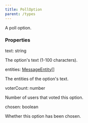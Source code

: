 ```yaml
---
title: PollOption
parent: /types
---
```


A poll option.

### Properties

<div class="flex flex-col gap-3"><div><div class="flex gap-2"><div class="font-mono p" id="p_text" data-anchor><span class="font-bold">text</span><span class="opacity-50">:</span> <span>string</span></div></div><div class="pl-3"><div class="no-margin">

The option's text (1-100 characters).

</div></div></div><div><div class="flex gap-2"><div class="font-mono p" id="p_entities" data-anchor><span class="font-bold">entities</span><span class="opacity-50">:</span> <a href="/types/messageentity"  >MessageEntity</a><span class="opacity-50">[]</span></div></div><div class="pl-3"><div class="no-margin">

The entities of the option's text.

</div></div></div><div><div class="flex gap-2"><div class="font-mono p" id="p_voterCount" data-anchor><span class="font-bold">voterCount</span><span class="opacity-50">:</span> <span>number</span></div></div><div class="pl-3"><div class="no-margin">

Number of users that voted this option.

</div></div></div><div><div class="flex gap-2"><div class="font-mono p" id="p_chosen" data-anchor><span class="font-bold">chosen</span><span class="opacity-50">:</span> <span>boolean</span></div></div><div class="pl-3"><div class="no-margin">

Whether this option has been chosen.

</div></div></div></div>


